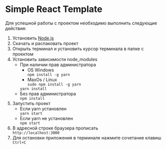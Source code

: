 # Simple React Template

Для успешной работы с проектом необходимо выполнить следующие действия:

<ol>
    <li>Установить <a href="https://nodejs.org/en/">Node.js</a></li>
    <li>Скачать и распаковать проект</li>
    <li>Открыть терминал и установить курсор терминала в папке с проектом</li>
    <li>Установить зависимости node_modules
        <ul>
            <li>При наличии прав администратора
                <ul>
                    <li>OS Windows
                        <div><code>npm install -g yarn</code></div>
                    </li>
                    <li>MaxOs / Linux
                        <div><code>sudo npm install -g yarn</code></div>
                    </li>
                </ul>
                <div><code>yarn install</code></div>
            </li>
            <li>Без прав администратора
                <div><code>npm install</code></div>
            </li>
        </ul>
    </li>
    <li>
        Запустить проект
        <ul>
            <li>Если yarn установлен
                <div><code>yarn start</code></div>
            </li>
            <li>Если yarn не установлен
                <div><code>npm start</code></div>
            </li>
        </ul>
    </li>
    <li>
        В адресной строке браузера прописать
        <div><code>http://localhost:3000</code></div>
    </li>
    <li>
        Для остановки приложения в терминале нажмите сочетание клавиш
        <div><code>Ctrl+C</code></div>
    </li>
</ol>
